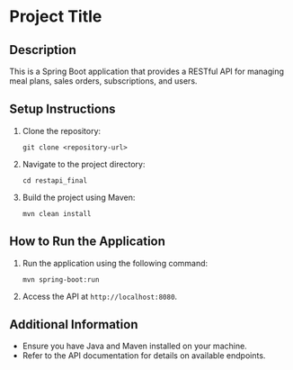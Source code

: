 # Project Title

## Description
This is a Spring Boot application that provides a RESTful API for managing meal plans, sales orders, subscriptions, and users.

## Setup Instructions
1. Clone the repository:
   ```
   git clone <repository-url>
   ```
2. Navigate to the project directory:
   ```
   cd restapi_final
   ```
3. Build the project using Maven:
   ```
   mvn clean install
   ```

## How to Run the Application
1. Run the application using the following command:
   ```
   mvn spring-boot:run
   ```
2. Access the API at `http://localhost:8080`.

## Additional Information
- Ensure you have Java and Maven installed on your machine.
- Refer to the API documentation for details on available endpoints.
